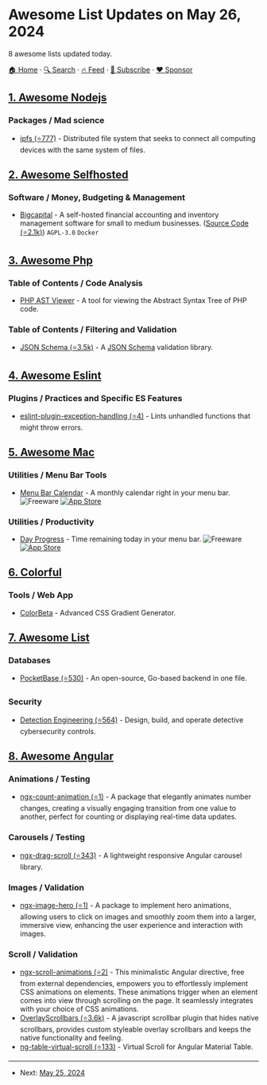 # Awesome List Updates on May 26, 2024

8 awesome lists updated today.

[🏠 Home](/README.md) · [🔍 Search](https://www.trackawesomelist.com/search/) · [🔥 Feed](https://www.trackawesomelist.com/rss.xml) · [📮 Subscribe](https://trackawesomelist.us17.list-manage.com/subscribe?u=d2f0117aa829c83a63ec63c2f&id=36a103854c) · [❤️  Sponsor](https://github.com/sponsors/theowenyoung)



## [1. Awesome Nodejs](/content/sindresorhus/awesome-nodejs/README.md)

### Packages / Mad science

*   [ipfs (⭐777)](https://github.com/ipfs/helia) - Distributed file system that seeks to connect all computing devices with the same system of files.

## [2. Awesome Selfhosted](/content/awesome-selfhosted/awesome-selfhosted/README.md)

### Software / Money, Budgeting & Management

*   [Bigcapital](https://bigcapital.app/) - A self-hosted financial accounting and inventory management software for small to medium businesses. ([Source Code (⭐2.1k)](https://github.com/bigcapitalhq/bigcapital)) `AGPL-3.0` `Docker`

## [3. Awesome Php](/content/ziadoz/awesome-php/README.md)

### Table of Contents / Code Analysis

*   [PHP AST Viewer](https://php-ast-viewer.com/) - A tool for viewing the Abstract Syntax Tree of PHP code.

### Table of Contents / Filtering and Validation

*   [JSON Schema (⭐3.5k)](https://github.com/jsonrainbow/json-schema) - A [JSON Schema](https://json-schema.org/) validation library.

## [4. Awesome Eslint](/content/dustinspecker/awesome-eslint/README.md)

### Plugins / Practices and Specific ES Features

*   [eslint-plugin-exception-handling (⭐4)](https://github.com/Akronae/eslint-plugin-exception-handling) - Lints unhandled functions that might throw errors.

## [5. Awesome Mac](/content/jaywcjlove/awesome-mac/README.md)

### Utilities / Menu Bar Tools

*   [Menu Bar Calendar](https://sindresorhus.com/menu-bar-calendar) - A monthly calendar right in your menu bar. ![Freeware](https://jaywcjlove.github.io/sb/ico/min-free.svg "Freeware") [![App Store](https://jaywcjlove.github.io/sb/ico/min-app-store.svg "App Store Software")](https://apps.apple.com/app/id1558360383)

### Utilities / Productivity

*   [Day Progress](https://sindresorhus.com/day-progress) - Time remaining today in your menu bar. ![Freeware](https://jaywcjlove.github.io/sb/ico/min-free.svg "Freeware") [![App Store](https://jaywcjlove.github.io/sb/ico/min-app-store.svg "App Store Software")](https://apps.apple.com/app/id6450280202)

## [6. Colorful](/content/Siddharth11/Colorful/README.md)

### Tools / Web App

*   [ColorBeta](https://colorbeta.com/) - Advanced CSS Gradient Generator.

## [7. Awesome List](/content/sindresorhus/awesome/README.md)

### Databases

*   [PocketBase (⭐530)](https://github.com/benallfree/awesome-pocketbase#readme) - An open-source, Go-based backend in one file.

### Security

*   [Detection Engineering (⭐564)](https://github.com/infosecB/awesome-detection-engineering#readme) - Design, build, and operate detective cybersecurity controls.

## [8. Awesome Angular](/content/PatrickJS/awesome-angular/README.md)

### Animations / Testing

*   [ngx-count-animation (⭐1)](https://github.com/hm21/ngx-count-animation) - A package that elegantly animates number changes, creating a visually engaging transition from one value to another, perfect for counting or displaying real-time data updates.

### Carousels / Testing

*   [ngx-drag-scroll (⭐343)](https://github.com/bfwg/ngx-drag-scroll) - A lightweight responsive Angular carousel library.

### Images / Validation

*   [ngx-image-hero (⭐1)](https://github.com/hm21/ngx-image-hero) - A package to implement hero animations, allowing users to click on images and smoothly zoom them into a larger, immersive view, enhancing the user experience and interaction with images.

### Scroll / Validation

*   [ngx-scroll-animations (⭐2)](https://github.com/hm21/ngx-scroll-animations) - This minimalistic Angular directive, free from external dependencies, empowers you to effortlessly implement CSS animations on elements. These animations trigger when an element comes into view through scrolling on the page. It seamlessly integrates with your choice of CSS animations.
*   [OverlayScrollbars (⭐3.6k)](https://github.com/KingSora/OverlayScrollbars) - A javascript scrollbar plugin that hides native scrollbars, provides custom styleable overlay scrollbars and keeps the native functionality and feeling.
*   [ng-table-virtual-scroll (⭐133)](https://github.com/diprokon/ng-table-virtual-scroll) - Virtual Scroll for Angular Material Table.

---

- Next: [May 25, 2024](/content/2024/05/25/README.md)
